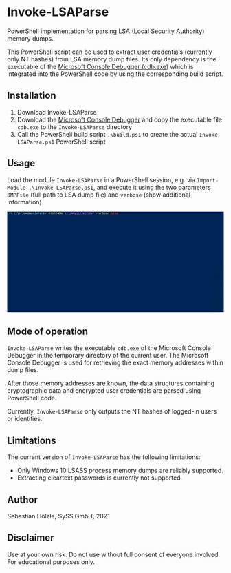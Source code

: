 # Invoke-LSAParse

PowerShell implementation for parsing LSA (Local Security Authority) memory dumps.

This PowerShell script can be used to extract user credentials (currently only NT hashes) from LSA memory dump files. Its only dependency is the executable of the [Microsoft Console Debugger (cdb.exe)](https://docs.microsoft.com/en-us/windows-hardware/drivers/debugger/debugger-download-tools) which is integrated into the PowerShell code by using the corresponding build script.


## Installation

1. Download Invoke-LSAParse
1. Download the [Microsoft Console Debugger](https://docs.microsoft.com/en-us/windows-hardware/drivers/debugger/debugger-download-tools) and copy the executable file `cdb.exe` to the `Invoke-LSAParse` directory
1. Call the PowerShell build script `.\build.ps1` to create the actual `Invoke-LSAParse.ps1` PowerShell script


## Usage

Load the module `Invoke-LSAParse` in a PowerShell session, e.g. via `Import-Module .\Invoke-LSAParse.ps1`, and execute it using the two parameters `DMPFile` (full path to LSA dump file) and `verbose` (show additional information).

![Example Execution](./example.gif)


## Mode of operation

`Invoke-LSAParse` writes the executable `cdb.exe` of the Microsoft Console Debugger in the temporary directory of the current user. The Microsoft Console Debugger is used for retrieving the exact memory addresses within dump files.

After those memory addresses are known, the data structures containing cryptographic data and encrypted user credentials are parsed using PowerShell code.

Currently, `Invoke-LSAParse` only outputs the NT hashes of logged-in users or identities.


## Limitations

The current version of `Invoke-LSAParse` has the following limitations:

* Only Windows 10 LSASS process memory dumps are reliably supported.
* Extracting cleartext passwords is currently not supported.

## Author
Sebastian Hölzle, SySS GmbH, 2021

## Disclaimer

Use at your own risk. Do not use without full consent of everyone involved.
For educational purposes only.

